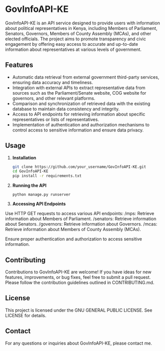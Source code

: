 # GovInfoAPI-KE

GovInfoAPI-KE is an API service designed to provide users with information about political representatives in Kenya, including Members of Parliament, Senators, Governors, Members of County Assembly (MCAs), and other elected officials. The project aims to promote transparency and civic engagement by offering easy access to accurate and up-to-date information about representatives at various levels of government.

## Features

- Automatic data retrieval from external government third-party services, ensuring data accuracy and timeliness.
- Integration with external APIs to extract representative data from sources such as the Parliament/Senate website, COG website for governors, and other relevant platforms.
- Comparison and synchronization of retrieved data with the existing database to maintain data consistency and integrity.
- Access to API endpoints for retrieving information about specific representatives or lists of representatives.
- Implementation of authentication and authorization mechanisms to control access to sensitive information and ensure data privacy.

## Usage

1. **Installation**

   ```bash
   git clone https://github.com/your_username/GovInfoAPI-KE.git
   cd GovInfoAPI-KE
   pip install -r requirements.txt

2. **Running the API**
   ```
   python manage.py runserver

3. **Accessing API Endpoints**

Use HTTP GET requests to access various API endpoints:
/mps: Retrieve information about Members of Parliament.
/senators: Retrieve information about Senators.
/governors: Retrieve information about Governors.
/mcas: Retrieve information about Members of County Assembly (MCAs).

Ensure proper authentication and authorization to access sensitive information.

## Contributing
Contributions to GovInfoAPI-KE are welcome! If you have ideas for new features, improvements, or bug fixes, feel free to submit a pull request. Please follow the contribution guidelines outlined in CONTRIBUTING.md.

## License
This project is licensed under the GNU GENERAL PUBLIC LICENSE. See LICENSE for details.

## Contact
For any questions or inquiries about GovInfoAPI-KE, please contact me.
